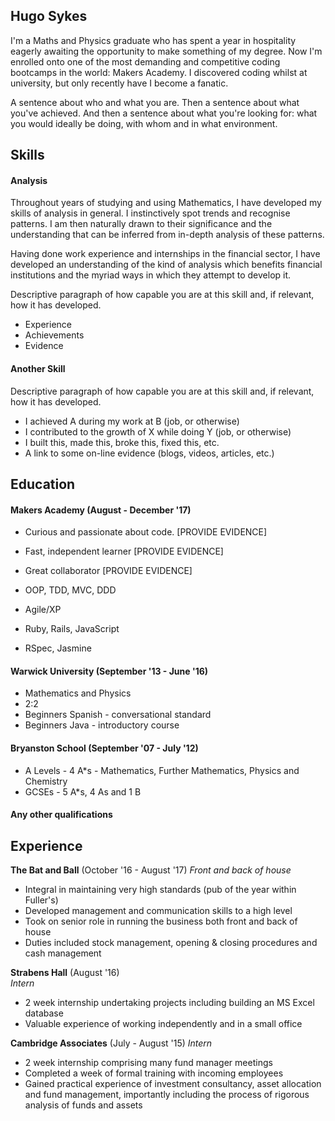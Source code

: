 ## Hugo Sykes

I'm a Maths and Physics graduate who has spent a year in hospitality eagerly awaiting the opportunity
to make something of my degree. Now I'm enrolled onto one of the most demanding and competitive
coding bootcamps in the world: Makers Academy. I discovered coding whilst at university, but only
recently have I become a fanatic.

A sentence about who and what you are. Then a sentence about what you've achieved. And then a sentence about what you're looking for: what you would ideally be doing, with whom and in what environment.

## Skills

#### Analysis

Throughout years of studying and using Mathematics, I have developed my skills of analysis in general.
I instinctively spot trends and recognise patterns. I am then naturally drawn to their significance
and the understanding that can be inferred from in-depth analysis of these patterns.

Having done work experience and internships in the financial sector, I have developed an understanding of the kind of analysis which benefits financial institutions and the myriad ways in which they attempt to develop it.


Descriptive paragraph of how capable you are at this skill and, if relevant, how it has developed.

- Experience
- Achievements
- Evidence

#### Another Skill

Descriptive paragraph of how capable you are at this skill and, if relevant, how it has developed.

- I achieved A during my work at B (job, or otherwise)
- I contributed to the growth of X while doing Y (job, or otherwise)
- I built this, made this, broke this, fixed this, etc.
- A link to some on-line evidence (blogs, videos, articles, etc.)

## Education

#### Makers Academy (August - December \'17)

- Curious and passionate about code. [PROVIDE EVIDENCE]
- Fast, independent learner [PROVIDE EVIDENCE]
- Great collaborator [PROVIDE EVIDENCE]

- OOP, TDD, MVC, DDD
- Agile/XP
- Ruby, Rails, JavaScript
- RSpec, Jasmine

#### Warwick University (September \'13 - June \'16)

- Mathematics and Physics
- 2:2
- Beginners Spanish - conversational standard
- Beginners Java - introductory course

#### Bryanston School (September \'07 - July \'12)

- A Levels - 4 A*s - Mathematics, Further Mathematics, Physics and Chemistry
- GCSEs - 5 A*s, 4 As and 1 B

#### Any other qualifications

## Experience

**The Bat and Ball** (October \'16 - August \'17)
*Front and back of house*
- Integral in maintaining very high standards (pub of the year within Fuller's)
- Developed management and communication skills to a high level
- Took on senior role in running the business both front and back of house
- Duties included stock management, opening & closing procedures and cash management

**Strabens Hall** (August \'16)   
*Intern*  
- 2 week internship undertaking projects including building an MS Excel database
- Valuable experience of working independently and in a small office

**Cambridge Associates** (July - August \'15) 
*Intern*
- 2 week internship comprising many fund manager meetings
- Completed a week of formal training with incoming employees
- Gained practical experience of investment consultancy, asset allocation and fund management,
importantly including the process of rigorous analysis of funds and assets
